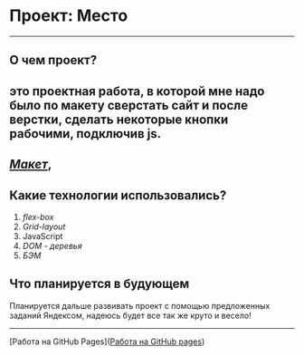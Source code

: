 # Проект: Место
-----
## О чем проект?
это проектная работа, в которой мне надо было по макету сверстать сайт и после верстки, сделать некоторые кнопки рабочими, подключив js.
-----
*[Макет](https://www.figma.com/file/2cn9N9jSkmxD84oJik7xL7/JavaScript.-Sprint-4?type=design&node-id=28212-269&t=jMHl9WWTQNtTa0Mn-0)*,
-----
## Какие технологии использовались?
1. *flex-box*
2. *Grid-layout*
3. JavaScript
4. *DOM - деревья*
5. *БЭМ*
## Что планируется в будующем
Планируется дальше развивать проект с помощью предложенных заданий Яндексом, надеюсь будет все так же круто и весело!

-----
[Работа на GitHub Pages]([Работа на GitHub pages](https://vanyagachist.github.io/mesto/))


